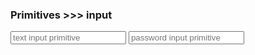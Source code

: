 ### Primitives >>> input

<html>
<input type="text" name="txt" placeholder="text input primitive ">
<input type="password" name="psw" placeholder="password input primitive">
</html>
